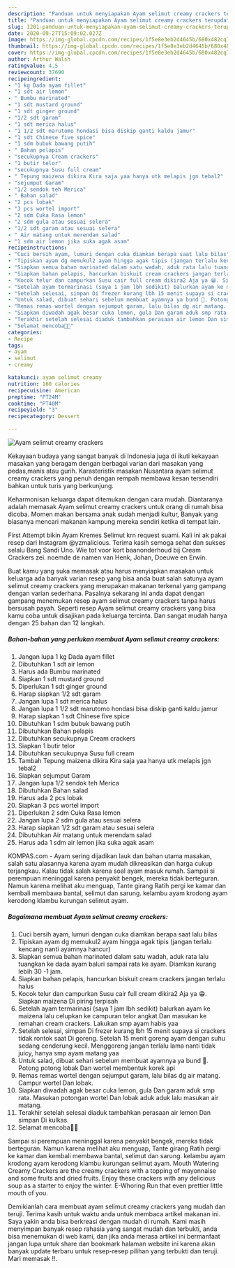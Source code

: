 ```yaml
---
description: "Panduan untuk menyiapakan Ayam selimut creamy crackers terupdate"
title: "Panduan untuk menyiapakan Ayam selimut creamy crackers terupdate"
slug: 1201-panduan-untuk-menyiapakan-ayam-selimut-creamy-crackers-terupdate
date: 2020-09-27T15:09:02.027Z
image: https://img-global.cpcdn.com/recipes/1f5e8e3eb2d4645b/680x482cq70/ayam-selimut-creamy-crackers-foto-resep-utama.jpg
thumbnail: https://img-global.cpcdn.com/recipes/1f5e8e3eb2d4645b/680x482cq70/ayam-selimut-creamy-crackers-foto-resep-utama.jpg
cover: https://img-global.cpcdn.com/recipes/1f5e8e3eb2d4645b/680x482cq70/ayam-selimut-creamy-crackers-foto-resep-utama.jpg
author: Arthur Walsh
ratingvalue: 4.5
reviewcount: 37690
recipeingredient:
- "1 kg Dada ayam fillet"
- "1 sdt air lemon"
- " Bumbu marinated"
- "1 sdt mustard ground"
- "1 sdt ginger ground"
- "1/2 sdt garam"
- "1 sdt merica halus"
- "1 1/2 sdt marutomo hondasi bisa diskip ganti kaldu jamur"
- "1 sdt Chinese five spice"
- "1 sdm bubuk bawang putih"
- " Bahan pelapis"
- "secukupnya Cream crackers"
- "1 butir telor"
- "secukupnya Susu full cream"
- " Tepung maizena dikira Kira saja yaa hanya utk melapis jgn tebal2"
- "sejumput Garam"
- "1/2 sendok teh Merica"
- " Bahan salad"
- "2 pcs lobak"
- "3 pcs wortel import"
- "2 sdm Cuka Rasa lemon"
- "2 sdm gula atau sesuai selera"
- "1/2 sdt garam atau sesuai selera"
- " Air matang untuk merendam salad"
- "1 sdm air lemon jika suka agak asam"
recipeinstructions:
- "Cuci bersih ayam, lumuri dengan cuka diamkan berapa saat lalu bilas"
- "Tipiskan ayam dg memukul2 ayam hingga agak tipis (jangan terlalu kencang nanti ayamnya hancur)"
- "Siapkan semua bahan marinated dalam satu wadah, aduk rata lalu tuangkan ke dada ayam baluri sampai rata ke ayam. Diamkan kurang lebih 30 -1 jam."
- "Siapkan bahan pelapis, hancurkan biskuit cream crackers jangan terlalu halus"
- "Kocok telur dan campurkan Susu cair full cream dikira2 Aja ya 😁. Siapkan maizena Di piring terpisah"
- "Setelah ayam termarinasi (saya 1 jam lbh sedikit) balurkan ayam ke maizena lalu celupkan ke campuran telor angkat Dan masukan ke remahan cream crackers. Lakukan smp ayam habis yaa"
- "Setelah selesai, simpan Di frezer kurang lbh 15 menit supaya si crackers tidak rontok saat Di goreng. Setelah 15 menit goreng ayam dengan suhu sedang cenderung kecil. Menggoreng jangan terlalu lama nanti tidak juicy, hanya smp ayam matang yaa"
- "Untuk salad, dibuat sehari sebelum membuat ayamnya ya bund 🥰. Potong potong lobak Dan wortel membentuk korek api"
- "Remas remas wortel dengan sejumput garam, lalu bilas dg air matang. Campur wortel Dan lobak."
- "Siapkan diwadah agak besar cuka lemon, gula Dan garam aduk smp rata. Masukan potongan wortel Dan lobak aduk aduk lalu masukan air matang."
- "Terakhir setelah selesai diaduk tambahkan perasaan air lemon Dan simpan Di kulkas."
- "Selamat mencoba🥰🥰"
categories:
- Recipe
tags:
- ayam
- selimut
- creamy

katakunci: ayam selimut creamy 
nutrition: 160 calories
recipecuisine: American
preptime: "PT24M"
cooktime: "PT40M"
recipeyield: "3"
recipecategory: Dessert

---
```



![Ayam selimut creamy crackers](https://img-global.cpcdn.com/recipes/1f5e8e3eb2d4645b/680x482cq70/ayam-selimut-creamy-crackers-foto-resep-utama.jpg)

Kekayaan budaya yang sangat banyak di Indonesia juga di ikuti kekayaan masakan yang beragam dengan berbagai varian dari masakan yang pedas,manis atau gurih. Karasteristik masakan Nusantara ayam selimut creamy crackers yang penuh dengan rempah membawa kesan tersendiri bahkan untuk turis yang berkunjung.


Keharmonisan keluarga dapat ditemukan dengan cara mudah. Diantaranya adalah memasak Ayam selimut creamy crackers untuk orang di rumah bisa dicoba. Momen makan bersama anak sudah menjadi kultur, Banyak yang biasanya mencari makanan kampung mereka sendiri ketika di tempat lain.

First Attempt bikin Ayam Kremes Selimut krn request suami. Kali ini ak pakai resep dari Instagram @yzmalicious. Terima kasih semoga sehat dan sukses selalu Bang Sandi Uno. Wie tot voor kort baanonderhoud bij Cream Crackers zei. noemde de namen van Henk, Johan, Doeuwe en Erwin.

Buat kamu yang suka memasak atau harus menyiapkan masakan untuk keluarga ada banyak varian resep yang bisa anda buat salah satunya ayam selimut creamy crackers yang merupakan makanan terkenal yang gampang dengan varian sederhana. Pasalnya sekarang ini anda dapat dengan gampang menemukan resep ayam selimut creamy crackers tanpa harus bersusah payah.
Seperti resep Ayam selimut creamy crackers yang bisa kamu coba untuk disajikan pada keluarga tercinta. Dan sangat mudah hanya dengan 25 bahan dan 12 langkah.


<!--inarticleads1-->

##### Bahan-bahan yang perlukan membuat Ayam selimut creamy crackers:

1. Jangan lupa 1 kg Dada ayam fillet
1. Dibutuhkan 1 sdt air lemon
1. Harus ada  Bumbu marinated
1. Siapkan 1 sdt mustard ground
1. Diperlukan 1 sdt ginger ground
1. Harap siapkan 1/2 sdt garam
1. Jangan lupa 1 sdt merica halus
1. Jangan lupa 1 1/2 sdt marutomo hondasi bisa diskip ganti kaldu jamur
1. Harap siapkan 1 sdt Chinese five spice
1. Dibutuhkan 1 sdm bubuk bawang putih
1. Dibutuhkan  Bahan pelapis
1. Dibutuhkan secukupnya Cream crackers
1. Siapkan 1 butir telor
1. Dibutuhkan secukupnya Susu full cream
1. Tambah  Tepung maizena dikira Kira saja yaa hanya utk melapis jgn tebal2
1. Siapkan sejumput Garam
1. Jangan lupa 1/2 sendok teh Merica
1. Dibutuhkan  Bahan salad
1. Harus ada 2 pcs lobak
1. Siapkan 3 pcs wortel import
1. Diperlukan 2 sdm Cuka Rasa lemon
1. Jangan lupa 2 sdm gula atau sesuai selera
1. Harap siapkan 1/2 sdt garam atau sesuai selera
1. Dibutuhkan  Air matang untuk merendam salad
1. Harus ada 1 sdm air lemon jika suka agak asam


KOMPAS.com - Ayam sering dijadikan lauk dan bahan utama masakan, salah satu alasannya karena ayam mudah dikreasikan dan harga cukup terjangkau. Kalau tidak salah karena soal ayam masuk rumah. Sampai si perempuan meninggal karena penyakit bengek, mereka tidak berteguran. Namun karena melihat aku menguap, Tante girang Ratih pergi ke kamar dan kembali membawa bantal, selimut dan sarung. kelambu ayam krodong ayam kerodong klambu kurungan selimut ayam. 

<!--inarticleads2-->

##### Bagaimana membuat  Ayam selimut creamy crackers:

1. Cuci bersih ayam, lumuri dengan cuka diamkan berapa saat lalu bilas
1. Tipiskan ayam dg memukul2 ayam hingga agak tipis (jangan terlalu kencang nanti ayamnya hancur)
1. Siapkan semua bahan marinated dalam satu wadah, aduk rata lalu tuangkan ke dada ayam baluri sampai rata ke ayam. Diamkan kurang lebih 30 -1 jam.
1. Siapkan bahan pelapis, hancurkan biskuit cream crackers jangan terlalu halus
1. Kocok telur dan campurkan Susu cair full cream dikira2 Aja ya 😁. Siapkan maizena Di piring terpisah
1. Setelah ayam termarinasi (saya 1 jam lbh sedikit) balurkan ayam ke maizena lalu celupkan ke campuran telor angkat Dan masukan ke remahan cream crackers. Lakukan smp ayam habis yaa
1. Setelah selesai, simpan Di frezer kurang lbh 15 menit supaya si crackers tidak rontok saat Di goreng. Setelah 15 menit goreng ayam dengan suhu sedang cenderung kecil. Menggoreng jangan terlalu lama nanti tidak juicy, hanya smp ayam matang yaa
1. Untuk salad, dibuat sehari sebelum membuat ayamnya ya bund 🥰. Potong potong lobak Dan wortel membentuk korek api
1. Remas remas wortel dengan sejumput garam, lalu bilas dg air matang. Campur wortel Dan lobak.
1. Siapkan diwadah agak besar cuka lemon, gula Dan garam aduk smp rata. Masukan potongan wortel Dan lobak aduk aduk lalu masukan air matang.
1. Terakhir setelah selesai diaduk tambahkan perasaan air lemon Dan simpan Di kulkas.
1. Selamat mencoba🥰🥰


Sampai si perempuan meninggal karena penyakit bengek, mereka tidak berteguran. Namun karena melihat aku menguap, Tante girang Ratih pergi ke kamar dan kembali membawa bantal, selimut dan sarung. kelambu ayam krodong ayam kerodong klambu kurungan selimut ayam. Mouth Watering Creamy Crackers are the creamy crackers with a topping of mayonnaise and some fruits and dried fruits. Enjoy these crackers with any delicious soup as a starter to enjoy the winter. E-Whoring Run that even prettier little mouth of you. 

Demikianlah cara membuat ayam selimut creamy crackers yang mudah dan teruji. Terima kasih untuk waktu anda untuk membaca artikel makanan ini. Saya yakin anda bisa berkreasi dengan mudah di rumah. Kami masih menyimpan banyak resep rahasia yang sangat mudah dan terbukti, anda bisa menemukan di web kami, dan jika anda merasa artikel ini bermanfaat jangan lupa untuk share dan bookmark halaman website ini karena akan banyak update terbaru untuk resep-resep pilihan yang terbukti dan teruji. Mari memasak !!. 
